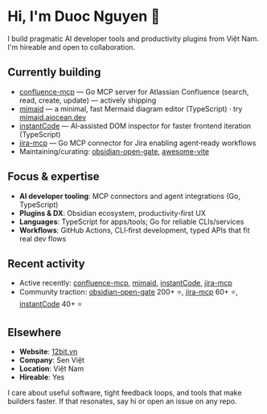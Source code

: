 # Hi, I'm Duoc Nguyen 👋

I build pragmatic AI developer tools and productivity plugins from Việt Nam. I'm hireable and open to collaboration.

## Currently building
- [confluence-mcp](https://github.com/nguyenvanduocit/confluence-mcp) — Go MCP server for Atlassian Confluence (search, read, create, update) — actively shipping
- [mimaid](https://github.com/nguyenvanduocit/mimaid) — a minimal, fast Mermaid diagram editor (TypeScript) · try [mimaid.aiocean.dev](https://mimaid.aiocean.dev)
- [instantCode](https://github.com/nguyenvanduocit/instantCode) — AI‑assisted DOM inspector for faster frontend iteration (TypeScript)
- [jira-mcp](https://github.com/nguyenvanduocit/jira-mcp) — Go MCP connector for Jira enabling agent‑ready workflows
- Maintaining/curating: [obsidian-open-gate](https://github.com/nguyenvanduocit/obsidian-open-gate), [awesome-vite](https://github.com/nguyenvanduocit/awesome-vite)

## Focus & expertise
- **AI developer tooling**: MCP connectors and agent integrations (Go, TypeScript)
- **Plugins & DX**: Obsidian ecosystem, productivity‑first UX
- **Languages**: TypeScript for apps/tools; Go for reliable CLIs/services
- **Workflows**: GitHub Actions, CLI‑first development, typed APIs that fit real dev flows

## Recent activity
- Active recently: [confluence-mcp](https://github.com/nguyenvanduocit/confluence-mcp), [mimaid](https://github.com/nguyenvanduocit/mimaid), [instantCode](https://github.com/nguyenvanduocit/instantCode), [jira-mcp](https://github.com/nguyenvanduocit/jira-mcp)
- Community traction: [obsidian-open-gate](https://github.com/nguyenvanduocit/obsidian-open-gate) 200+ ⭐, [jira-mcp](https://github.com/nguyenvanduocit/jira-mcp) 60+ ⭐, [instantCode](https://github.com/nguyenvanduocit/instantCode) 40+ ⭐

## Elsewhere
- **Website**: [12bit.vn](https://12bit.vn)
- **Company**: Sen Việt
- **Location**: Việt Nam
- **Hireable**: Yes

I care about useful software, tight feedback loops, and tools that make builders faster. If that resonates, say hi or open an issue on any repo.
